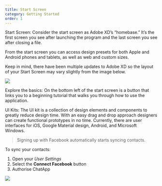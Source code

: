 ```yaml
---
title: Start Screen
category: Getting Started
order: 1
---
```


Start Screen: Consider the start screen as Adobe XD’s “homebase.” It’s the first screen you see after launching the program and the last screen you see after closing a file.

From the start screen you can access design presets for both Apple and Android phones and tablets, as well as web and custom sizes. 

Keep in mind, there have been multiple updates to Adobe XD so the layout of your Start Screen may vary slightly from the image below.

![](//placehold.it/800x600)

Explore the basics: On the bottom left of the start screen is a button that links you to a beginning tutorial that walks you through how to use the application. 

UI Kits: The UI kit is a collection of design elements and components to greatly reduce design time. With an easy drag and drop approach designers can create functional prototypes in no time. Currently, there are user interfaces for iOS, Google Material design, Android, and Microsoft Windows.











> Signing up with Facebook automatically starts syncing contacts.

To sync your contacts:

1. Open your *User Settings*
2. Select the **Connect Facebook** button
3. Authorise ChatApp

![](//placehold.it/800x600)